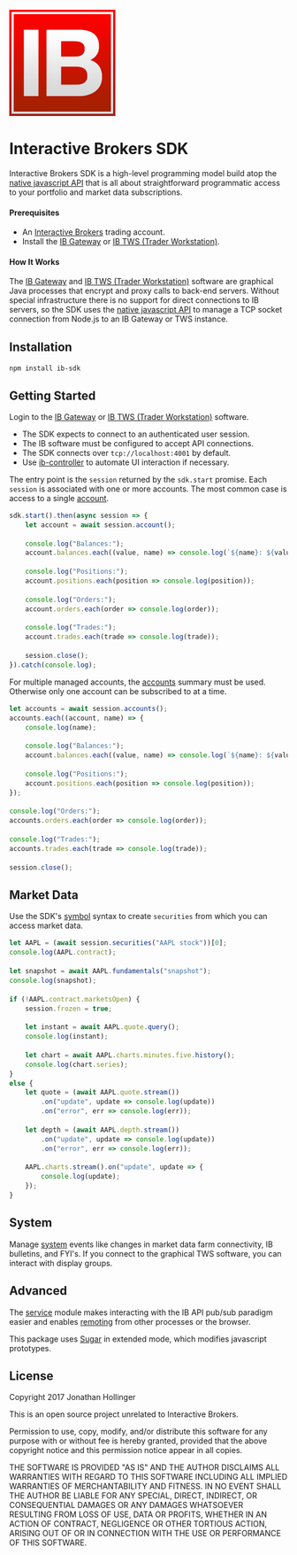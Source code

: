 [![Logo](./ib-logo.png)](http://interactivebrokers.com/)

# Interactive Brokers SDK

Interactive Brokers SDK is a high-level programming model build atop the [native javascript API](https://github.com/pilwon/node-ib) that is all about straightforward programmatic access to your portfolio and market data subscriptions.

#### Prerequisites

* An [Interactive Brokers](https://www.interactivebrokers.com/) trading account.
* Install the [IB Gateway](https://www.interactivebrokers.com/en/index.php?f=16457) or [IB TWS (Trader Workstation)](https://www.interactivebrokers.com/en/index.php?f=674&ns=T).

#### How It Works

The [IB Gateway](http://interactivebrokers.github.io) and [IB TWS (Trader Workstation)](https://www.interactivebrokers.com/en/index.php?f=674&ns=T) software are graphical Java processes that encrypt and proxy calls to back-end servers.  Without special infrastructure there is no support for direct connections to IB servers, so the SDK uses the [native javascript API](https://github.com/pilwon/node-ib) to manage a TCP socket connection from Node.js to an IB Gateway or TWS instance.

## Installation

    npm install ib-sdk

## Getting Started

Login to the [IB Gateway](http://interactivebrokers.github.io) or [IB TWS (Trader Workstation)](https://www.interactivebrokers.com/en/index.php?f=674&ns=T) software.

* The SDK expects to connect to an authenticated user session.
* The IB software must be configured to accept API connections.
* The SDK connects over `tcp://localhost:4001` by default.
* Use [ib-controller](https://github.com/ib-controller/ib-controller/releases) to automate UI interaction if necessary.

The entry point is the `session` returned by the `sdk.start` promise.  Each `session` is associated with one or more accounts.  The most common case is access to a single [account](./example/account.js).

```javascript
sdk.start().then(async session => {
    let account = await session.account();

    console.log("Balances:");
    account.balances.each((value, name) => console.log(`${name}: ${value}`));

    console.log("Positions:");
    account.positions.each(position => console.log(position));

    console.log("Orders:");
    account.orders.each(order => console.log(order));

    console.log("Trades:");
    account.trades.each(trade => console.log(trade));
    
    session.close();
}).catch(console.log);
```

For multiple managed accounts, the [accounts](./example/accounts.js) summary must be used.  Otherwise only one account can be subscribed to at a time.

```javascript
let accounts = await session.accounts();
accounts.each((account, name) => {
    console.log(name);

    console.log("Balances:");
    account.balances.each((value, name) => console.log(`${name}: ${value}`));

    console.log("Positions:");
    account.positions.each(position => console.log(position));
});

console.log("Orders:");
accounts.orders.each(order => console.log(order));

console.log("Trades:");
accounts.trades.each(trade => console.log(trade));

session.close();
```

## Market Data

Use the SDK's [symbol](./doc/symbols.md) syntax to create `securities` from which you can access market data.

```javascript
let AAPL = (await session.securities("AAPL stock"))[0];
console.log(AAPL.contract);

let snapshot = await AAPL.fundamentals("snapshot");
console.log(snapshot);

if (!AAPL.contract.marketsOpen) {
    session.frozen = true;
    
    let instant = await AAPL.quote.query();
    console.log(instant);
    
    let chart = await AAPL.charts.minutes.five.history();
    console.log(chart.series);
}
else {
    let quote = (await AAPL.quote.stream())
        .on("update", update => console.log(update))
        .on("error", err => console.log(err));

    let depth = (await AAPL.depth.stream())
        .on("update", update => console.log(update))
        .on("error", err => console.log(err));
    
    AAPL.charts.stream().on("update", update => {
        console.log(update);
    });
}
```

## System

Manage [system](./example/system.js) events like changes in market data farm connectivity, IB bulletins, and FYI's.  If you connect to the graphical TWS software, you can interact with display groups.

## Advanced

The [service](./doc/service.md) module makes interacting with the IB API pub/sub paradigm easier and enables [remoting](./doc/remoting.md) from other processes or the browser.

This package uses [Sugar](https://sugarjs.com) in extended mode, which modifies javascript prototypes.

## License

Copyright 2017 Jonathan Hollinger

This is an open source project unrelated to Interactive Brokers.

Permission to use, copy, modify, and/or distribute this software for any purpose with or without fee is hereby granted, provided that the above copyright notice and this permission notice appear in all copies.

THE SOFTWARE IS PROVIDED "AS IS" AND THE AUTHOR DISCLAIMS ALL WARRANTIES WITH REGARD TO THIS SOFTWARE INCLUDING ALL IMPLIED WARRANTIES OF MERCHANTABILITY AND FITNESS. IN NO EVENT SHALL THE AUTHOR BE LIABLE FOR ANY SPECIAL, DIRECT, INDIRECT, OR CONSEQUENTIAL DAMAGES OR ANY DAMAGES WHATSOEVER RESULTING FROM LOSS OF USE, DATA OR PROFITS, WHETHER IN AN ACTION OF CONTRACT, NEGLIGENCE OR OTHER TORTIOUS ACTION, ARISING OUT OF OR IN CONNECTION WITH THE USE OR PERFORMANCE OF THIS SOFTWARE.